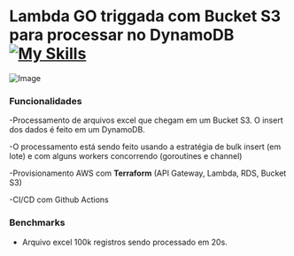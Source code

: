 # Lambda GO triggada com Bucket S3 para processar no DynamoDB [![My Skills](https://skillicons.dev/icons?i=go,terraform,aws)](https://skillicons.dev)  

![Image](https://github.com/user-attachments/assets/94c4c568-fc48-4975-8745-4005fdde1f0d)

### Funcionalidades
<p>-Processamento de arquivos excel que chegam em um Bucket S3. O insert dos dados é feito em um DynamoDB.</p>
<p>-O processamento está sendo feito usando a estratégia de bulk insert (em lote) e com alguns workers concorrendo (goroutines e channel)</p>
<p>-Provisionamento AWS com <b>Terraform</b> (API Gateway, Lambda, RDS, Bucket S3)</p>
<p>-CI/CD com Github Actions</p>


### Benchmarks
- Arquivo excel 100k registros sendo processado em 20s.

